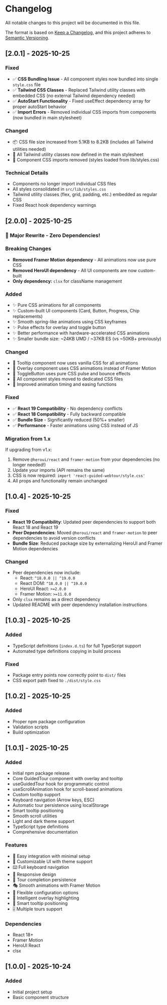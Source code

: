 # Changelog

All notable changes to this project will be documented in this file.

The format is based on [Keep a Changelog](https://keepachangelog.com/en/1.0.0/),
and this project adheres to [Semantic Versioning](https://semver.org/spec/v2.0.0.html).

## [2.0.1] - 2025-10-25

### Fixed
- ✅ **CSS Bundling Issue** - All component styles now bundled into single `style.css` file
- ✅ **Tailwind CSS Classes** - Replaced Tailwind utility classes with embedded CSS (no external Tailwind dependency needed)
- ✅ **AutoStart Functionality** - Fixed useEffect dependency array for proper autoStart behavior
- ✅ **Import Errors** - Removed individual CSS imports from components (now bundled in main stylesheet)

### Changed
- 📦 CSS file size increased from 5.1KB to 8.2KB (includes all Tailwind utilities needed)
- 🎨 All Tailwind utility classes now defined in the main stylesheet
- 🔧 Component CSS imports removed (styles loaded from lib/styles.css)

### Technical Details
- Components no longer import individual CSS files
- All styles consolidated in `src/lib/styles.css`
- Tailwind utility classes (flex, grid, padding, etc.) embedded as regular CSS
- Fixed React hook dependency warnings

## [2.0.0] - 2025-10-25

### 🎉 Major Rewrite - Zero Dependencies!

### Breaking Changes
- **Removed Framer Motion dependency** - All animations now use pure CSS
- **Removed HeroUI dependency** - All UI components are now custom-built
- **Only dependency:** `clsx` for className management

### Added
- ✨ Pure CSS animations for all components
- ✨ Custom-built UI components (Card, Button, Progress, Chip replacements)
- ✨ Smooth spring-like animations using CSS keyframes
- ✨ Pulse effects for overlay and toggle button
- ✨ Better performance with hardware-accelerated CSS animations
- ✨ Smaller bundle size: ~24KB UMD / ~37KB ES (vs ~50KB+ previously)

### Changed
- 🔄 Tooltip component now uses vanilla CSS for all animations
- 🔄 Overlay component uses CSS animations instead of Framer Motion
- 🔄 ToggleButton uses pure CSS pulse and bounce effects
- 🔄 All component styles moved to dedicated CSS files
- 🔄 Improved animation timing and easing functions

### Fixed
- ✅ **React 19 Compatibility** - No dependency conflicts
- ✅ **React 18 Compatibility** - Fully backward compatible
- ✅ **Bundle Size** - Significantly reduced (50%+ smaller)
- ✅ **Performance** - Faster animations using CSS instead of JS

### Migration from 1.x
If upgrading from v1.x:
1. Remove `@heroui/react` and `framer-motion` from your dependencies (no longer needed!)
2. Update your imports (API remains the same)
3. CSS is now required: `import 'react-guided-webtour/style.css'`
4. All props and functionality remain unchanged

## [1.0.4] - 2025-10-25

### Fixed
- **React 19 Compatibility**: Updated peer dependencies to support both React 18 and React 19
- **Peer Dependencies**: Moved `@heroui/react` and `framer-motion` to peer dependencies to avoid version conflicts
- **Bundle Size**: Reduced package size by externalizing HeroUI and Framer Motion dependencies

### Changed
- Peer dependencies now include:
  - React: `^18.0.0 || ^19.0.0`
  - React DOM: `^18.0.0 || ^19.0.0`
  - HeroUI React: `>=2.0.0`
  - Framer Motion: `>=11.0.0`
- Only `clsx` remains as a direct dependency
- Updated README with peer dependency installation instructions

## [1.0.3] - 2025-10-25

### Added
- TypeScript definitions (`index.d.ts`) for full TypeScript support
- Automated type definitions copying in build process

### Fixed
- Package entry points now correctly point to `dist/` files
- CSS export path fixed to `./dist/style.css`

## [1.0.2] - 2025-10-25

### Added
- Proper npm package configuration
- Validation scripts
- Build optimization

## [1.0.1] - 2025-10-25

### Added
- Initial npm package release
- Core GuidedTour component with overlay and tooltip
- useGuidedTour hook for programmatic control
- useScrollAnimation hook for scroll-based animations
- Custom tooltip support
- Keyboard navigation (Arrow keys, ESC)
- Automatic tour persistence using localStorage
- Smart tooltip positioning
- Smooth scroll utilities
- Light and dark theme support
- TypeScript type definitions
- Comprehensive documentation

### Features
- 🎯 Easy integration with minimal setup
- 🎨 Customizable UI with theme support
- ⌨️ Full keyboard navigation
- 📱 Responsive design
- 💾 Tour completion persistence
- 🎭 Smooth animations with Framer Motion
- 🔧 Flexible configuration options
- 🎪 Intelligent overlay highlighting
- 📍 Smart tooltip positioning
- 🎚️ Multiple tours support

### Dependencies
- React 18+
- Framer Motion
- HeroUI React
- clsx

## [1.0.0] - 2025-10-24

### Added
- Initial project setup
- Basic component structure

